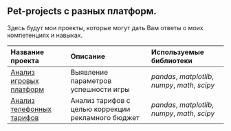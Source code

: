 ## Pet-projects с разных платформ.
Здесь будут мои проекты, которые могут дать Вам ответы о моих компетенциях и навыках.

| Название проекта | Описание | Используемые библиотеки | 
| :---------------------- | :---------------------- | :---------------------- |
| [Анализ игровых платформ](a_games) | Выявление параметров успешности игры | *pandas*, *matplotlib*, *numpy*, *math*, *scipy*
| [Анализ телефонных тарифов](a_megaline) | Анализ тарифов с целью коррекции рекламного бюджет | *pandas*, *matplotlib*, *numpy*, *math*, *scipy*
